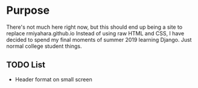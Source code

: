# Purpose
There's not much here right now, but this should end up being a site to replace rmiyahara.github.io Instead of using raw HTML and CSS, I have decided to spend my final moments of summer 2019 learning Django. Just normal college student things.

## TODO List
<ul>
<li>Header format on small screen</li>
</ul>